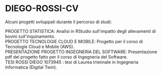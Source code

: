 # DIEGO-ROSSI-CV
Alcuni progetti sviluppati durante il percorso di studi: 
  
PROGETTO STATISTICA: Analisi in RStudio sull'impatto degli allevamenti di bovini sull'inquinamento.    
PROGETTO TECNOLOGIE CLOUD E MOBILE: Progetto per il corso di Tecnologie Cloud e Mobile (AWS).    
PRESENTAZIONE PROGETTO INGEGNERIA DEL SOFTWARE: Presentazione pdf del progetto fatto per il corso di Ingegneria del Software.  
TESI ROSSI DIEGO 1073945 : tesi di Laurea triennale in Ingegneria Informatica (Digital Twin).    

  
